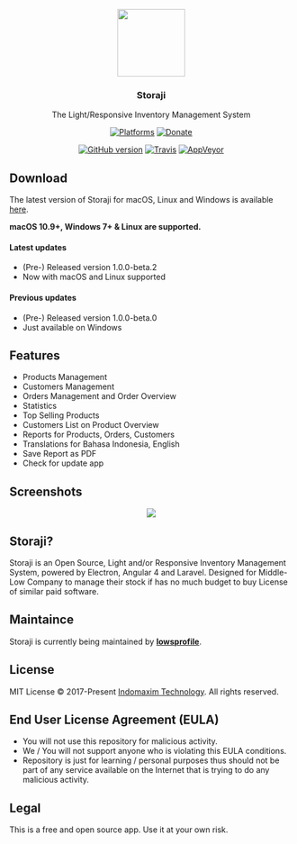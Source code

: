 <p align="center">
  <img src="https://github.com/IndomaximTechID/storaji-ui/blob/master/src/assets/storaji.png?raw=true" height="120" />
  <h3 align="center">Storaji</h3>
  <p align="center">The Light/Responsive Inventory Management System</p>
  <p align="center">
    <a href="https://github.com/IndomaximTechID/storaji/releases"><img src="https://img.shields.io/badge/platform-macOS%20%7C%20Windows%20%7C%20Linux-lightgrey.svg" alt="Platforms"></a>
    <a href="https://www.patreon.com/bePatron?c=1404837"><img src="https://img.shields.io/badge/donate-patreon-red.svg" alt="Donate"></a>
  </p>
  <p align="center">
    <a href="https://github.com/IndomaximTechID/storaji"><img src="https://img.shields.io/github/release/IndomaximTechID/storaji/all.svg" alt="GitHub version"></a>
    <a href="https://travis-ci.org/IndomaximTechID/storaji-ui"><img src="https://api.travis-ci.org/IndomaximTechID/storaji-ui.svg?branch=master" alt="Travis"></a>
    <a href="https://ci.appveyor.com/project/lowsprofile/storaji-ui"><img src="https://ci.appveyor.com/api/projects/status/github/indomaximtechid/storaji-ui?branch=master&svg=true" alt="AppVeyor"></a>
  </p>
</p>

## Download
The latest version of Storaji for macOS, Linux and Windows is available [here](https://github.com/IndomaximTechID/storaji/releases).

**macOS 10.9+, Windows 7+ & Linux are supported.**

#### Latest updates
- (Pre-) Released version 1.0.0-beta.2
- Now with macOS and Linux supported

#### Previous updates
- (Pre-) Released version 1.0.0-beta.0
- Just available on Windows

## Features
- Products Management
- Customers Management
- Orders Management and Order Overview
- Statistics
- Top Selling Products
- Customers List on Product Overview
- Reports for Products, Orders, Customers
- Translations for Bahasa Indonesia, English
- Save Report as PDF
- Check for update app

## Screenshots
<p align="center">
  <img src="https://github.com/IndomaximTechID/storaji/blob/gh-pages/screenshoots/cover.png?raw=true" />
</p>

## Storaji?
Storaji is an Open Source, Light and/or Responsive Inventory Management System, powered by Electron, Angular 4 and Laravel. Designed for Middle-Low Company to manage their stock if has no much budget to buy License of similar paid software.

## Maintaince
Storaji is currently being maintained by **[lowsprofile](https://github.com/lowsprofile)**.

## License
MIT License © 2017-Present [Indomaxim Technology](https://github.com/IndomaximTechID). All rights reserved.

## End User License Agreement (EULA)
- You will not use this repository for malicious activity.
- We / You will not support anyone who is violating this EULA conditions.
- Repository is just for learning / personal purposes thus should not be part of any service available on the Internet that is trying to do any malicious activity.

## Legal
This is a free and open source app. Use it at your own risk.
